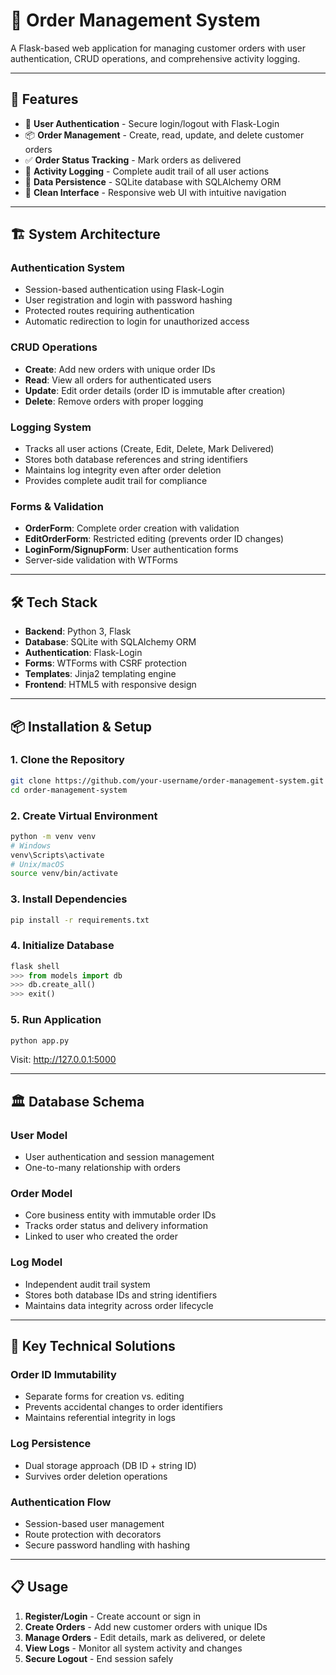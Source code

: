 # 🛒 Order Management System

A Flask-based web application for managing customer orders with user authentication, CRUD operations, and comprehensive activity logging.

---

## 🚀 Features

- 🔐 **User Authentication** - Secure login/logout with Flask-Login
- 📦 **Order Management** - Create, read, update, and delete customer orders
- ✅ **Order Status Tracking** - Mark orders as delivered
- 📜 **Activity Logging** - Complete audit trail of all user actions
- 💾 **Data Persistence** - SQLite database with SQLAlchemy ORM
- 🎨 **Clean Interface** - Responsive web UI with intuitive navigation

---

## 🏗️ System Architecture

### **Authentication System**
- Session-based authentication using Flask-Login
- User registration and login with password hashing
- Protected routes requiring authentication
- Automatic redirection to login for unauthorized access

### **CRUD Operations**
- **Create**: Add new orders with unique order IDs
- **Read**: View all orders for authenticated users
- **Update**: Edit order details (order ID is immutable after creation)
- **Delete**: Remove orders with proper logging

### **Logging System**
- Tracks all user actions (Create, Edit, Delete, Mark Delivered)
- Stores both database references and string identifiers
- Maintains log integrity even after order deletion
- Provides complete audit trail for compliance

### **Forms & Validation**
- **OrderForm**: Complete order creation with validation
- **EditOrderForm**: Restricted editing (prevents order ID changes)
- **LoginForm/SignupForm**: User authentication forms
- Server-side validation with WTForms

---

## 🛠️ Tech Stack

- **Backend**: Python 3, Flask
- **Database**: SQLite with SQLAlchemy ORM
- **Authentication**: Flask-Login
- **Forms**: WTForms with CSRF protection
- **Templates**: Jinja2 templating engine
- **Frontend**: HTML5 with responsive design

---

## 📦 Installation & Setup

### 1. Clone the Repository
```bash
git clone https://github.com/your-username/order-management-system.git
cd order-management-system
```

### 2. Create Virtual Environment
```bash
python -m venv venv
# Windows
venv\Scripts\activate
# Unix/macOS
source venv/bin/activate
```

### 3. Install Dependencies
```bash
pip install -r requirements.txt
```

### 4. Initialize Database
```python
flask shell
>>> from models import db
>>> db.create_all()
>>> exit()
```

### 5. Run Application
```bash
python app.py
```
Visit: http://127.0.0.1:5000

---

## 🏛️ Database Schema

### User Model
- User authentication and session management
- One-to-many relationship with orders

### Order Model
- Core business entity with immutable order IDs
- Tracks order status and delivery information
- Linked to user who created the order

### Log Model
- Independent audit trail system
- Stores both database IDs and string identifiers
- Maintains data integrity across order lifecycle

---

## 🔧 Key Technical Solutions

### **Order ID Immutability**
- Separate forms for creation vs. editing
- Prevents accidental changes to order identifiers
- Maintains referential integrity in logs

### **Log Persistence**
- Dual storage approach (DB ID + string ID)
- Survives order deletion operations

### **Authentication Flow**
- Session-based user management
- Route protection with decorators
- Secure password handling with hashing

---

## 📋 Usage

1. **Register/Login** - Create account or sign in
2. **Create Orders** - Add new customer orders with unique IDs
3. **Manage Orders** - Edit details, mark as delivered, or delete
4. **View Logs** - Monitor all system activity and changes
5. **Secure Logout** - End session safely
